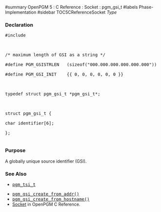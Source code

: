 ﻿#summary OpenPGM 5 : C Reference : Socket : pgm\_gsi\_t
#labels Phase-Implementation
#sidebar TOC5CReferenceSocket
_Type_
### Declaration ###
<pre>
#include <pgm/pgm.h><br>
<br>
/* maximum length of GSI as a string */<br>
#define PGM_GSISTRLEN   (sizeof("000.000.000.000.000.000"))<br>
#define PGM_GSI_INIT    {{ 0, 0, 0, 0, 0, 0 }}<br>
<br>
typedef struct pgm_gsi_t *pgm_gsi_t*;<br>
<br>
struct pgm_gsi_t {<br>
char identifier[6];<br>
};<br>
</pre>

### Purpose ###
A globally unique source identifier (GSI).

### See Also ###
  * <tt><a href='OpenPgm5CReferencePgmTsiT.md'>pgm_tsi_t</a></tt><br>
<ul><li><tt><a href='OpenPgm5CReferencePgmGsiCreateFromAddr.md'>pgm_gsi_create_from_addr()</a></tt><br>
</li><li><tt><a href='OpenPgm5CReferencePgmGsiCreateFromHostname.md'>pgm_gsi_create_from_hostname()</a></tt><br>
</li><li><a href='OpenPgm5CReferenceSocket.md'>Socket</a> in OpenPGM C Reference.